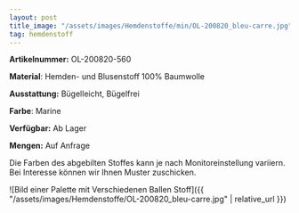 ```yaml
---
layout: post
title_image: "/assets/images/Hemdenstoffe/min/OL-200820_bleu-carre.jpg"
tag: hemdenstoff
---
```


**Artikelnummer:** OL-200820-560

**Material**: Hemden- und Blusenstoff 100% Baumwolle

**Ausstattung:** Bügelleicht, Bügelfrei

**Farbe**: Marine

**Verfügbar:** Ab Lager

**Mengen:** Auf Anfrage

Die Farben des abgebilten Stoffes kann je nach Monitoreinstellung variiern. Bei Interesse können wir Ihnen Muster zuschicken.


![Bild einer Palette mit Verschiedenen Ballen Stoff]({{ "/assets/images/Hemdenstoffe/OL-200820_bleu-carre.jpg" | relative_url }})


